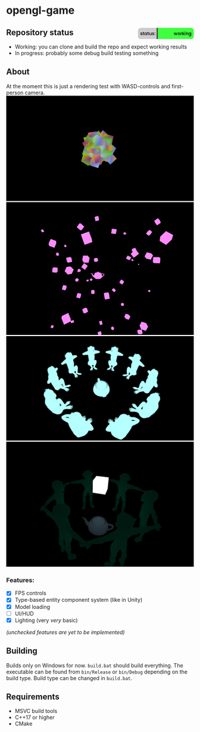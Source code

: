 # opengl-game
## Repository status <img src="status.png?" width="150" height="30" align="right"/>

- Working: you can clone and build the repo and expect working results
- In progress: probably some debug build testing something

## About
At the moment this is just a rendering test with WASD-controls and first-person camera.
![Image showing the game](/screenshot.png)
![Image also showing the game](/screenshot2.png)
![Image also showing the game](/screenshot3.png)
![Image showing the lighting](/screenshot4.png)
### Features:
- [x] FPS controls
- [x] Type-based entity component system (like in Unity)
- [x] Model loading
- [ ] UI/HUD
- [x] Lighting (very *very* basic)

*(unchecked features are yet to be implemented)*
## Building
Builds only on Windows for now. ``build.bat`` should build everything. The executable can be found from ``bin/Release`` or ``bin/Debug`` depending on the build type. Build type can be changed in ``build.bat``.
## Requirements
- MSVC build tools
- C++17 or higher
- CMake